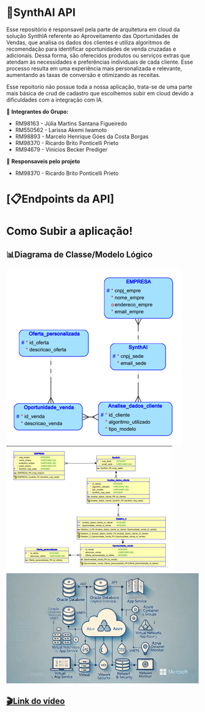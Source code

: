# 🚀SynthAI API #
Esse repositório é responsavel pela parte de arquitetura em cloud da solução SynthIA referente ao Aproveitamento das Oportunidades de Vendas, que analisa os dados dos clientes e utiliza algoritmos de recomendação para identificar oportunidades de venda cruzadas e adicionais. Dessa forma, são oferecidos produtos ou serviços extras que atendam às necessidades e preferências individuais de cada cliente. Esse processo resulta em uma experiência mais personalizada e relevante, aumentando as taxas de conversão e otimizando as receitas.

Esse repoitorio não possue toda a nossa aplicação, trata-se de uma parte mais básica de crud de cadastro que escolhemos subir em cloud devido a dificuldades com a integração com  IA.

👥 **Integrantes do Grupo:**

- RM98163 - Júlia Martins Santana Figueiredo
- RM550562 - Larissa Akemi Iwamoto
- RM98893 - Marcelo Henrique Góes da Costa Borgas
- RM98370 - Ricardo Brito Ponticelli Prieto
- RM94679 - Vinicios Becker Prediger

👤 **Responsaveis pelo projeto**

- RM98370 - Ricardo Brito Ponticelli Prieto

# [📋Endpoints da API] #

# Como Subir a aplicação! #



## 📊Diagrama de Classe/Modelo Lógico 
<img src="./diagramas/diagrama de classes.png">
<img src="./diagramas/diagrama modelo logico.png">
<img src="./diagramas/Arquitetura da solução.jpg">


## [🎬Link do vídeo](https://youtu.be/VOWnzfBZNa8) ##
